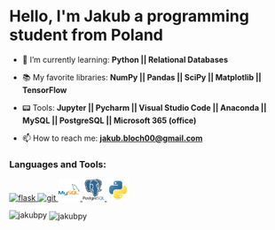 <h1 align="left">Hello, I'm Jakub a programming student from Poland</h1>

- 🌱 I’m currently learning: **Python || Relational Databases**

- 📚 My favorite libraries: **NumPy || Pandas || SciPy || Matplotlib || TensorFlow**

- 📟 Tools: **Jupyter || Pycharm || Visual Studio Code || Anaconda || MySQL || PostgreSQL || Microsoft 365 (office)**

- 📫 How to reach me: **jakub.bloch00@gmail.com**

<h3 align="left">Languages and Tools:</h3>
<p align="left"> <a href="https://flask.palletsprojects.com/" target="_blank" rel="noreferrer"> <img src="https://www.vectorlogo.zone/logos/pocoo_flask/pocoo_flask-icon.svg" alt="flask" width="40" height="40"/> </a> <a href="https://git-scm.com/" target="_blank" rel="noreferrer"> <img src="https://www.vectorlogo.zone/logos/git-scm/git-scm-icon.svg" alt="git" width="40" height="40"/> </a> <a href="https://www.mysql.com/" target="_blank" rel="noreferrer"> <img src="https://raw.githubusercontent.com/devicons/devicon/master/icons/mysql/mysql-original-wordmark.svg" alt="mysql" width="40" height="40"/> </a> <a href="https://www.postgresql.org" target="_blank" rel="noreferrer"> <img src="https://raw.githubusercontent.com/devicons/devicon/master/icons/postgresql/postgresql-original-wordmark.svg" alt="postgresql" width="40" height="40"/> </a> <a href="https://www.python.org" target="_blank" rel="noreferrer"> <img src="https://raw.githubusercontent.com/devicons/devicon/master/icons/python/python-original.svg" alt="python" width="40" height="40"/> </a> </p>

<p><img align="left" src="https://github-readme-stats.vercel.app/api/top-langs?username=jakubpy&show_icons=true&locale=en&layout=compact" alt="jakubpy" /></p>

<p>&nbsp;<img align="center" src="https://github-readme-stats.vercel.app/api?username=jakubpy&show_icons=true&locale=en" alt="jakubpy" /></p>
